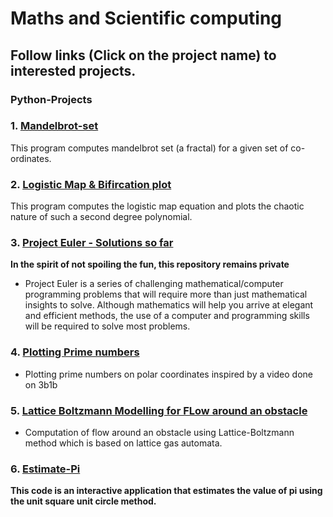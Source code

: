 # Maths and Scientific computing

## Follow links (Click on the project name) to interested projects.

### Python-Projects

### 1. [Mandelbrot-set](https://github.com/M87K452b/Mandelbrot-set)
This program computes mandelbrot set (a fractal) for a given set of co-ordinates.

### 2. [Logistic Map & Bifircation plot](https://github.com/M87K452b/logistic-map-plot)
This program computes the logistic map equation and plots the chaotic nature of such a second degree polynomial.

### 3. [Project Euler - Solutions so far](https://github.com/M87K452b/project-euler)
**In the spirit of not spoiling the fun, this repository remains private**
*  Project Euler is a series of challenging mathematical/computer programming problems that will require more than just mathematical insights to solve. Although mathematics will help you arrive at elegant and efficient methods, the use of a computer and programming skills will be required to solve most problems.

### 4. [Plotting Prime numbers](https://github.com/M87K452b/plotting-primes)
* Plotting prime numbers on polar coordinates inspired by a video done on 3b1b

### 5. [Lattice Boltzmann Modelling for FLow around an obstacle](https://github.com/M87K452b/LatticeBoltzmann-flowaroundobstacle)
* Computation of flow around an obstacle using Lattice-Boltzmann method which is based on lattice gas automata.

### 6. [Estimate-Pi](https://github.com/M87K452b/Estimate-Pi)
**This code is an interactive application that estimates the value of pi using the unit square unit circle method.**
